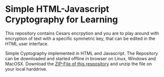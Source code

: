 # Simple HTML-Javascript Cryptography for Learning 
This repository contains Cesars encrpytion and you are to play around with encryption of text with a specific symmetric key, that can be edited in the HTML user interface.

Simple Cyptography implemented in HTML and Javascript. The Repository can be downloaded and started offline in browser on Linux, Windows and MacOSX. Download the [ZIP-File of this respository]() and unzip the file on your local harddrive.
